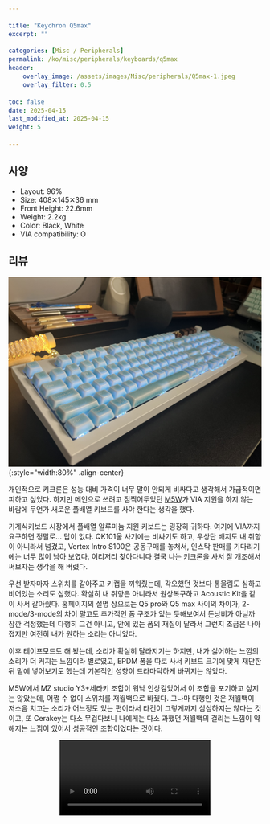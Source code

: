 ```yaml
---

title: "Keychron Q5max"
excerpt: ""

categories: [Misc / Peripherals]
permalink: /ko/misc/peripherals/keyboards/q5max
header:
    overlay_image: /assets/images/Misc/peripherals/Q5max-1.jpeg
    overlay_filter: 0.5

toc: false
date: 2025-04-15
last_modified_at: 2025-04-15
weight: 5

---
```


## 사양

- Layout: 96%
- Size: 408✕145✕36 mm
- Front Height: 22.6mm
- Weight: 2.2kg
- Color: Black, White
- VIA compatibility: O

## 리뷰

![Q5max](/assets/images/Misc/Peripherals/Q5max-2.jpeg){:style="width:80%" .align-center}

개인적으로 키크론은 성능 대비 가격이 너무 말이 안되게 비싸다고 생각해서 가급적이면 피하고 싶었다. 하지만 메인으로 쓰려고 점찍어두었던 [M5W](/ko/misc/peripherals/keyboards/m5w)가 VIA 지원을 하지 않는 바람에 무언가 새로운 풀배열 키보드를 사야 한다는 생각을 했다. 

기계식키보드 시장에서 풀배열 알루미늄 지원 키보드는 굉장히 귀하다. 여기에 VIA까지 요구하면 정말로... 답이 없다. QK101울 사기에는 비싸기도 하고, 우상단 배지도 내 취향이 아니라서 넘겼고, Vertex Intro S100은 공동구매를 놓쳐서, 인스탁 판매를 기다리기에는 너무 많이 남아 보였다. 이리저리 찾아다니다 결국 나는 키크론을 사서 잘 개조해서 써보자는 생각을 해 버렸다.

우선 받자마자 스위치를 갈아주고 키캡을 끼워줬는데, 각오했던 것보다 통울림도 심하고 비어있는 소리도 심했다. 확실히 내 취향은 아니라서 원상복구하고 Acoustic Kit을 같이 사서 갈아줬다. 홈페이지의 설명 상으로는 Q5 pro와 Q5 max 사이의 차이가, 2-mode/3-mode의 차이 말고도 추가적인 폼 구조가 있는 듯해보여서 돈낭비가 아닐까 잠깐 걱정했는데 다행히 그건 아니고, 안에 있는 폼의 재질이 달라서 그런지 조금은 나아졌지만 여전히 내가 원하는 소리는 아니었다. 

이후 테이프모드도 해 봤는데, 소리가 확실히 달라지기는 하지만, 내가 싫어하는 느낌의 소리가 더 커지는 느낌이라 별로였고, EPDM 폼을 따로 사서 키보드 크기에 맞게 재단한 뒤 밑에 넣어보기도 했는데 기본적인 성향이 드라마틱하게 바뀌지는 않았다. 

M5W에서 MZ studio Y3+세라키 조합이 워낙 인상깊었어서 이 조합을 포기하고 싶지는 않았는데, 어쩔 수 없이 스위치를 저월백으로 바꿨다. 그나마 다행인 것은 저월백이 저소음 치고는 소리가 어느정도 있는 편이라서 타건이 그렇게까지 심심하지는 않다는 것이고, 또 Cerakey는 다소 무겁다보니 나에게는 다소 과했던 저월백의 걸리는 느낌이 약해지는 느낌이 있어서 성공적인 조합이었다는 것이다. 

<video src="/assets/videos/Misc/Q5max.mov" controls="controls" style="max-width:80%; margin-left:auto; margin-right:auto; display:block"></video>